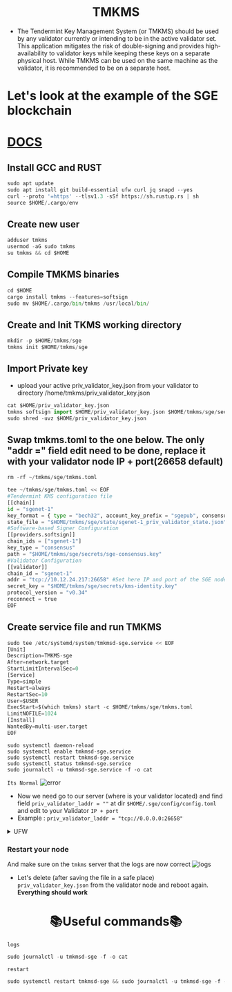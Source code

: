 <h1 align="center"> TMKMS</h1>

- The Tendermint Key Management System (or TMKMS) should be used by any validator currently or intending to be in the active validator set. This application mitigates the risk of double-signing and provides high-availability to validator keys while keeping these keys on a separate physical host. While TMKMS can be used on the same machine as the validator, it is recommended to be on a separate host.

# Let's look at the example of the SGE blockchain
[DOCS](https://docs.osmosis.zone/osmosis-core/keys/tmkms/)
=

## Install GCC and RUST
```python
sudo apt update
sudo apt install git build-essential ufw curl jq snapd --yes
curl --proto '=https' --tlsv1.3 -sSf https://sh.rustup.rs | sh
source $HOME/.cargo/env
```

## Create new user
```python
adduser tmkms
usermod -aG sudo tmkms
su tmkms && cd $HOME
```

## Compile TMKMS binaries
```python
cd $HOME
cargo install tmkms --features=softsign
sudo mv $HOME/.cargo/bin/tmkms /usr/local/bin/
```

## Create and Init TKMS working directory
```python
mkdir -p $HOME/tmkms/sge
tmkms init $HOME/tmkms/sge
```

## Import Private key
- upload your active priv_validator_key.json from your validator to directory /home/tmkms/priv_validator_key.json
```python
cat $HOME/priv_validator_key.json
tmkms softsign import $HOME/priv_validator_key.json $HOME/tmkms/sge/secrets/sge-consensus.key
sudo shred -uvz $HOME/priv_validator_key.json
```
## Swap tmkms.toml to the one below. The only "addr =" field edit need to be done, replace it with your validator node IP + port(26658 default)

```python
rm -rf ~/tmkms/sge/tmkms.toml

tee ~/tmkms/sge/tmkms.toml << EOF
#Tendermint KMS configuration file
[[chain]]
id = "sgenet-1"
key_format = { type = "bech32", account_key_prefix = "sgepub", consensus_key_prefix = "sgevalcons" }
state_file = "$HOME/tmkms/sge/state/sgenet-1_priv_validator_state.json"
#Software-based Signer Configuration
[[providers.softsign]]
chain_ids = ["sgenet-1"]
key_type = "consensus"
path = "$HOME/tmkms/sge/secrets/sge-consensus.key"
#Validator Configuration
[[validator]]
chain_id = "sgenet-1"
addr = "tcp://10.12.24.217:26658" #Set here IP and port of the SGE node you will be using for signing blocks (port can be custom)   
secret_key = "$HOME/tmkms/sge/secrets/kms-identity.key"
protocol_version = "v0.34"
reconnect = true
EOF
```

## Create service file and run TMKMS
```python
sudo tee /etc/systemd/system/tmkmsd-sge.service << EOF
[Unit]
Description=TMKMS-sge
After=network.target
StartLimitIntervalSec=0
[Service]
Type=simple
Restart=always
RestartSec=10
User=$USER
ExecStart=$(which tmkms) start -c $HOME/tmkms/sge/tmkms.toml
LimitNOFILE=1024
[Install]
WantedBy=multi-user.target
EOF
```
```pytohn
sudo systemctl daemon-reload
sudo systemctl enable tmkmsd-sge.service
sudo systemctl restart tmkmsd-sge.service
sudo systemctl status tmkmsd-sge.service
sudo journalctl -u tmkmsd-sge.service -f -o cat
```

`Its Normal`
![error](https://github.com/obajay/TMKMS/assets/44331529/03292c8c-5929-41dd-949b-c32a30cfe122)


- Now we need  go to our server (where is your validator located) and find field `priv_validator_laddr = ""` at dir `$HOME/.sge/config/config.toml` and edit to your Validator `IP + port`
- Example : `priv_validator_laddr = "tcp://0.0.0.0:26658"`

<details>
<summary>UFW</summary>
  
- Make sure your firewall open only for KMS server IP to allow connect to port 26658 (or any custom port u set)
```python
apt install ufw
ufw allow 22
ufw allow 80
ufw allow 443
ufw deny 26658 #deny access to this port
ufw allow from 55.19.14.470 #We allow access to our TMKMS server (specify your IP)
ufw enable
ufw status
```
</details>


### Restart your node
And make sure on the `tmkms` server that the logs are now correct
![logs](https://github.com/obajay/TMKMS/assets/44331529/7ff16c90-5d01-4c4a-a2ef-4e558c939042)

- Let's delete (after saving the file in a safe place) `priv_validator_key.json` from the validator node and reboot again. **Everything should work**

<h1 align="center"> 📚Useful commands📚 </h1>

`logs`
```python
sudo journalctl -u tmkmsd-sge -f -o cat
```
`restart`
```python
sudo systemctl restart tmkmsd-sge && sudo journalctl -u tmkmsd-sge -f -o cat
```

